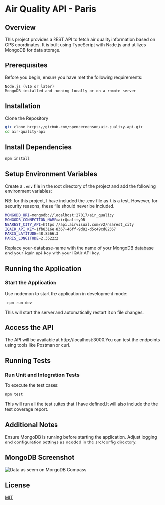 # Air Quality API - Paris

## Overview
This project provides a REST API to fetch air quality information based on GPS coordinates. It is built using TypeScript with Node.js and utilizes MongoDB for data storage.

## Prerequisites
Before you begin, ensure you have met the following requirements:

    Node.js (v16 or later)
    MongoDB installed and running locally or on a remote server

## Installation

Clone the Repository

```bash
git clone https://github.com/SpencerBenson/air-quality-api.git
cd air-quality-api
```

## Install Dependencies

```bash
npm install
```
## Setup Environment Variables

Create a `.env` file in the root directory of the project and add the following environment variables:

NB: for this project, I have included the .env file as it is a test. However, for security reasons, these file should never be included.

```bash
MONGODB_URI=mongodb://localhost:27017/air_quality
MONGODB_CONNECTION_NAME=airQualityDB
NEAREST_CITY_API=https://api.airvisual.com/v2/nearest_city
IQAIR_API_KEY=1fb8316e-8367-46ff-9d82-d5c49cd82667
PARIS_LATITUDE=48.856613
PARIS_LONGITUDE=2.352222
```

 Replace your-database-name with the name of your MongoDB database and your-iqair-api-key with your IQAir API key.

## Running the Application

   ### Start the Application

 Use nodemon to start the application in development mode:

```bash
 npm run dev
```
This will start the server and automatically restart it on file changes.

## Access the API

 The API will be available at http://localhost:3000.You can test the endpoints using tools like Postman or curl.


## Running Tests

### Run Unit and Integration Tests
 To execute the test cases:

```bash
npm test
```
This will run all the test suites that I have defined.It will also include the the test coverage report.

## Additional Notes
Ensure MongoDB is running before starting the application.
Adjust logging and configuration settings as needed in the src/config directory.

## MongoDB Screenshot 

![Data as seem on MongoDB Compass](https://github.com/spencerBenson/air-quality-api/blob/main/paris_air_quality_collection.png?raw=true)

## License

[MIT](https://choosealicense.com/licenses/mit/)